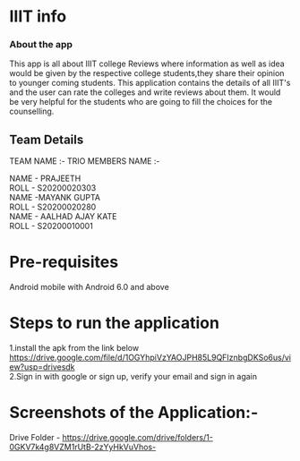 # IIIT info
 ### About the app
  This app is all about IIIT college Reviews where information as well as idea would be given by the respective college students,they share their opinion to younger coming students.
  This application contains the details of all IIIT's and the user can rate the colleges and write reviews about them. It would be very helpful for the students who are going to fill the choices for the counselling.
## Team Details
TEAM NAME :- TRIO
 MEMBERS NAME :-

 NAME - PRAJEETH <br />
 ROLL - S20200020303 <br />
 NAME -MAYANK GUPTA <br />
 ROLL - S20200020280 <br />
 NAME - AALHAD AJAY KATE <br />
 ROLL - S20200010001 <br />
# Pre-requisites
Android mobile with Android 6.0 and above
# Steps to run the application
 1.install the apk from the link below <br />
          https://drive.google.com/file/d/1OGYhpiVzYAOJPH85L9QFIznbgDKSo6us/view?usp=drivesdk
 <br />
 2.Sign in with google or sign up, verify your email and sign in again
 
 # Screenshots of the Application:-
 
 Drive Folder - https://drive.google.com/drive/folders/1-0GKV7k4g8VZM1rUtB-2zYyHkVuVhos-
 
 

